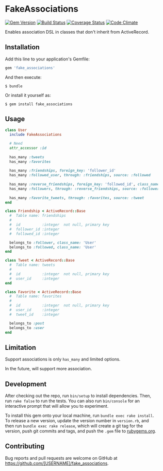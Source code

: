 # FakeAssociations
[![Gem Version](https://badge.fury.io/rb/fake_associations.svg)](http://badge.fury.io/rb/fake_associations)
[![Build Status](https://travis-ci.org/tsuwatch/fake_associations.svg?branch=master)](https://travis-ci.org/tsuwatch/fake_associations)
[![Coverage Status](https://coveralls.io/repos/tsuwatch/fake_associations/badge.svg?branch=master&service=github)](https://coveralls.io/github/tsuwatch/fake_associations?branch=master)
[![Code Climate](https://codeclimate.com/github/tsuwatch/fake_associations/badges/gpa.svg)](https://codeclimate.com/github/tsuwatch/fake_associations)

Enables association DSL in classes that don't inherit from ActiveRecord.

## Installation

Add this line to your application's Gemfile:

```ruby
gem 'fake_associations'
```

And then execute:

    $ bundle

Or install it yourself as:

    $ gem install fake_associations

## Usage

```ruby
class User
  include FakeAssociations

  # Need
  attr_accessor :id
	
  has_many :tweets
  has_many :favorites
	
  has_many :friendships, foreign_key: 'follower_id'
  has_many :followed_user, through: :friendships, source: :followed
	
  has_many :reverse_friendships, foreign_key: 'followed_id', class_name: 'Friendship'
  has_many :followers, through: :reverse_friendships, source: :follower
	
  has_many :favorite_tweets, through: :favorites, source: :tweet
end

class Friendship < ActiveRecord::Base
  #  Table name: friendships
  #
  #  id          :integer  not null, primary key
  #  follower_id :integer
  #  followed_id :integer

  belongs_to :follower, class_name: 'User'
  belongs_to :followed, class_name: 'User'
end

class Tweet < ActiveRecord::Base
  #  Table name: tweets
  #
  #  id          :integer  not null, primary key
  #  user_id     :integer
end

class Favorite < ActiveRecord::Base
  #  Table name: favorites
  #
  #  id          :integer  not null, primary key
  #  user_id     :integer
  #  tweet_id    :integer

  belongs_to :post
  belongs_to :user
end
```

## Limitation

Support associations is only `has_many` and limited options.

In the future, will support more association.

## Development

After checking out the repo, run `bin/setup` to install dependencies. Then, run `rake false` to run the tests. You can also run `bin/console` for an interactive prompt that will allow you to experiment.

To install this gem onto your local machine, run `bundle exec rake install`. To release a new version, update the version number in `version.rb`, and then run `bundle exec rake release`, which will create a git tag for the version, push git commits and tags, and push the `.gem` file to [rubygems.org](https://rubygems.org).

## Contributing

Bug reports and pull requests are welcome on GitHub at https://github.com/[USERNAME]/fake_associations.

